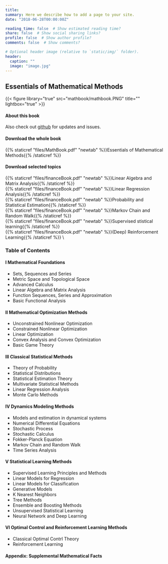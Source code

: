 ```yaml
---
title: 
summary: Here we describe how to add a page to your site.
date: "2018-06-28T00:00:00Z"

reading_time: false  # Show estimated reading time?
share: false  # Show social sharing links?
profile: false  # Show author profile?
comments: false  # Show comments?

# Optional header image (relative to `static/img/` folder).
header:
  caption: ""
  image: "image.jpg"
---
```





## **Essentials of Mathematical Methods**


{{< figure library="true" src="mathbook/mathbook.PNG" title="" lightbox="true" >}}


#### About this book






Also check out [github](https://github.com/yangyutu/EssentialMath) for updates and issues.



#### Download the whole book
{{% staticref "files/MathBook.pdf" "newtab" %}}Essentials of Mathematical Methods{{% /staticref %}}

#### Download selected topics
{{% staticref "files/financeBook.pdf" "newtab" %}}Linear Algebra and Matrix Analysis{{% /staticref %}} \
{{% staticref "files/financeBook.pdf" "newtab" %}}Linear Regression Analysis{{% /staticref %}} \
{{% staticref "files/financeBook.pdf" "newtab" %}}Probability and Statistical Estimation{{% /staticref %}} \
{{% staticref "files/financeBook.pdf" "newtab" %}}Markov Chain and Random Walk{{% /staticref %}} \
{{% staticref "files/financeBook.pdf" "newtab" %}}Supervised stistical learning{{% /staticref %}} \
{{% staticref "files/financeBook.pdf" "newtab" %}}(Deep) Reinforcement Learning{{% /staticref %}} \







### Table of Contents

#### I Mathematical Foundations
* Sets, Sequences and Series
* Metric Space and Topological Space
* Advanced Calculus
* Linear Algebra and Matrix Analysis 
* Function Sequences, Series and Approximation 
* Basic Functional Analysis 

#### II Mathematical Optimization Methods
 
* Unconstrained Nonlinear Optimization
* Constrained Nonlinear Optimization
* Linear Optimization
* Convex Analysis and Convex Optimization
* Basic Game Theory 


#### III Classical Statistical Methods
* Theory of Probability 
* Statistical Distributions 
* Statistical Estimation Theory 
* Multivariate Statistical Methods
* Linear Regression Analysis 
* Monte Carlo Methods

#### IV Dynamics Modeling Methods
* Models and estimation in dynamical systems 
* Numerical Differential Equations 
* Stochastic Process
* Stochastic Calculus
* Fokker-Planck Equation
* Markov Chain and Random Walk
* Time Series Analysis

#### V Statistical Learning Methods
* Supervised Learning Principles and Methods 
* Linear Models for Regression 
* Linear Models for Classification 
* Generative Models 
* K Nearest Neighbors
* Tree Methods
* Ensemble and Boosting Methods 
* Unsupervised Statistical Learning 
* Neural Network and Deep Learning

#### VI Optimal Control and Reinforcement Learning Methods
* Classical Optimal Contrl Theory
* Reinforcement Learning

#### Appendix: Supplemental Mathematical Facts 











